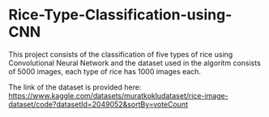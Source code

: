 # Rice-Type-Classification-using-CNN

This project consists of the classification of five types of rice using Convolutional Neural Network and the dataset used in the algoritm consists of 5000 images, each type of rice has 1000 images each.

The link of the dataset is provided here: https://www.kaggle.com/datasets/muratkokludataset/rice-image-dataset/code?datasetId=2049052&sortBy=voteCount
